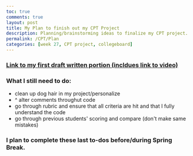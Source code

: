 ```yaml
---
toc: true
comments: true
layout: post
title: My Plan to finish out my CPT Project
description: Planning/brainstorming ideas to finalize my CPT project.
permalink: /CPT/Plan
categories: [week 27, CPT project, collegeboard]
---
```


### [Link to my first draft written portion (incldues link to video)](https://alexac54767.github.io/Alexa-Fastpage/project/CPTwriteup)

### What I still need to do:
- clean up dog hair in my project/personalize
- ^ alter comments throughut code
- go through rubric and ensure that all criteria are hit and that I fully understand the code
- go through previous students' scoring and compare (don't make same mistakes)

### I plan to complete these last to-dos before/during Spring Break.